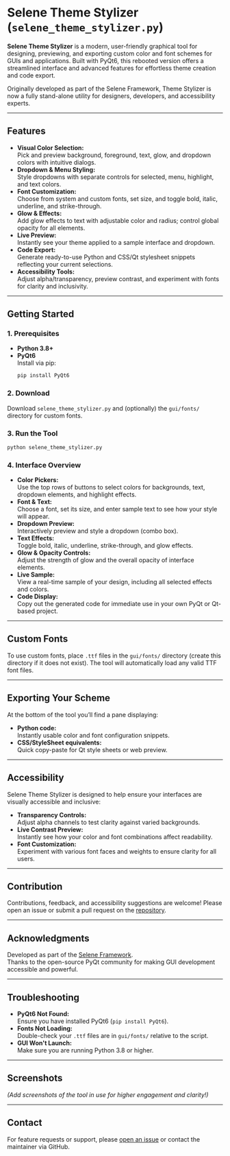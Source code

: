 # Selene Theme Stylizer (`selene_theme_stylizer.py`)

**Selene Theme Stylizer** is a modern, user-friendly graphical tool for designing, previewing, and exporting custom color and font schemes for GUIs and applications. Built with PyQt6, this rebooted version offers a streamlined interface and advanced features for effortless theme creation and code export.

Originally developed as part of the Selene Framework, Theme Stylizer is now a fully stand-alone utility for designers, developers, and accessibility experts.

---

## Features

- **Visual Color Selection:**  
  Pick and preview background, foreground, text, glow, and dropdown colors with intuitive dialogs.
- **Dropdown & Menu Styling:**  
  Style dropdowns with separate controls for selected, menu, highlight, and text colors.
- **Font Customization:**  
  Choose from system and custom fonts, set size, and toggle bold, italic, underline, and strike-through.
- **Glow & Effects:**  
  Add glow effects to text with adjustable color and radius; control global opacity for all elements.
- **Live Preview:**  
  Instantly see your theme applied to a sample interface and dropdown.
- **Code Export:**  
  Generate ready-to-use Python and CSS/Qt stylesheet snippets reflecting your current selections.
- **Accessibility Tools:**  
  Adjust alpha/transparency, preview contrast, and experiment with fonts for clarity and inclusivity.

---

## Getting Started

### 1. Prerequisites

- **Python 3.8+**  
- **PyQt6**  
  Install via pip:
  ```bash
  pip install PyQt6
  ```

### 2. Download

Download `selene_theme_stylizer.py` and (optionally) the `gui/fonts/` directory for custom fonts.

### 3. Run the Tool

```bash
python selene_theme_stylizer.py
```

### 4. Interface Overview

- **Color Pickers:**  
  Use the top rows of buttons to select colors for backgrounds, text, dropdown elements, and highlight effects.
- **Font & Text:**  
  Choose a font, set its size, and enter sample text to see how your style will appear.
- **Dropdown Preview:**  
  Interactively preview and style a dropdown (combo box).
- **Text Effects:**  
  Toggle bold, italic, underline, strike-through, and glow effects.
- **Glow & Opacity Controls:**  
  Adjust the strength of glow and the overall opacity of interface elements.
- **Live Sample:**  
  View a real-time sample of your design, including all selected effects and colors.
- **Code Display:**  
  Copy out the generated code for immediate use in your own PyQt or Qt-based project.

---

## Custom Fonts

To use custom fonts, place `.ttf` files in the `gui/fonts/` directory (create this directory if it does not exist). The tool will automatically load any valid TTF font files.

---

## Exporting Your Scheme

At the bottom of the tool you’ll find a pane displaying:

- **Python code:**  
  Instantly usable color and font configuration snippets.
- **CSS/StyleSheet equivalents:**  
  Quick copy-paste for Qt style sheets or web preview.

---

## Accessibility

Selene Theme Stylizer is designed to help ensure your interfaces are visually accessible and inclusive:

- **Transparency Controls:**  
  Adjust alpha channels to test clarity against varied backgrounds.
- **Live Contrast Preview:**  
  Instantly see how your color and font combinations affect readability.
- **Font Customization:**  
  Experiment with various font faces and weights to ensure clarity for all users.

---

## Contribution

Contributions, feedback, and accessibility suggestions are welcome! Please open an issue or submit a pull request on the [repository](https://github.com/NueSynth/Selene-Framework).

---

## Acknowledgments

Developed as part of the [Selene Framework](https://github.com/NueSynth/Selene-Framework).  
Thanks to the open-source PyQt community for making GUI development accessible and powerful.

---

## Troubleshooting

- **PyQt6 Not Found:**  
  Ensure you have installed PyQt6 (`pip install PyQt6`).
- **Fonts Not Loading:**  
  Double-check your `.ttf` files are in `gui/fonts/` relative to the script.
- **GUI Won't Launch:**  
  Make sure you are running Python 3.8 or higher.

---

## Screenshots

*(Add screenshots of the tool in use for higher engagement and clarity!)*

---

## Contact

For feature requests or support, please [open an issue](https://github.com/NueSynth/Selene-Framework/issues) or contact the maintainer via GitHub.
